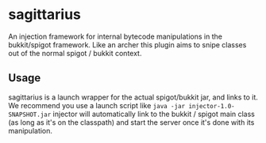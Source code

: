 # sagittarius
An injection framework for internal bytecode manipulations in the bukkit/spigot framework. Like an archer this plugin aims to snipe classes out of the normal spigot / bukkit context.

## Usage

sagittarius is a launch wrapper for the actual spigot/bukkit jar, and links to it. We recommend you use a launch script like `java -jar injector-1.0-SNAPSHOT.jar`
injector will automatically link to the bukkit / spigot main class (as long as it's on the classpath) and start the server once it's done with its manipulation.

